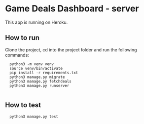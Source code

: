 Game Deals Dashboard - server
=============================

This app is running on Heroku.

How to run
----------

Clone the project, cd into the project folder and run the following commands:

```
  python3 -m venv venv
  source venv/bin/activate
  pip install -r requirements.txt
  python3 manage.py migrate
  python3 manage.py fetchdeals
  python3 manage.py runserver
  
```

How to test
-----------

```
  python3 manage.py test
```
